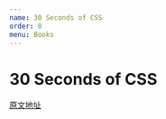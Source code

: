 ```yaml
---
name: 30 Seconds of CSS
order: 0
menu: Books
---
```


# 30 Seconds of CSS

[原文地址](http://caibaojian.com/30-seconds-of-css)
